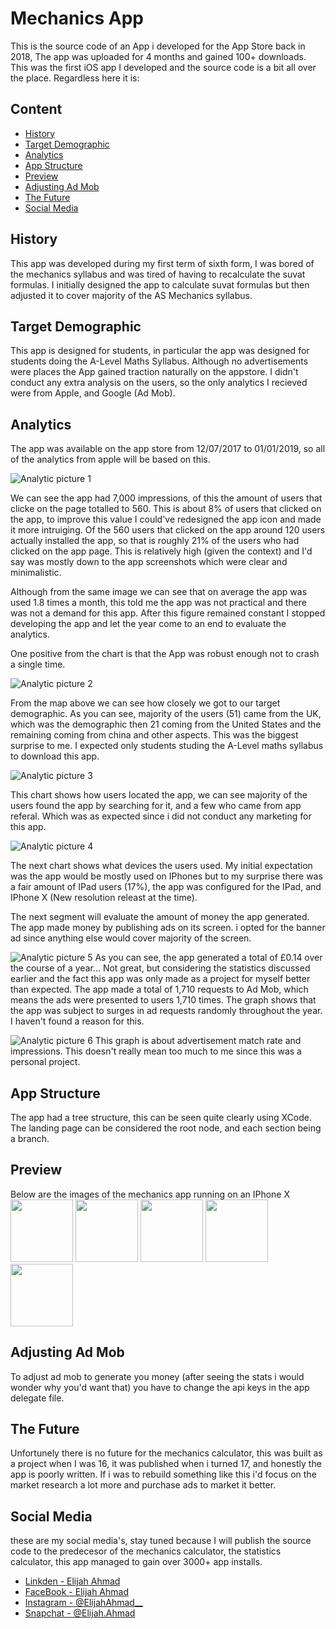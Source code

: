 # Mechanics App

This is the source code of an App i developed for the App Store back in 2018, The app was uploaded for 4 months and gained 100+ downloads. This was the first iOS app I developed and the source code is a bit all over the place. Regardless here it is:

## Content
* [History](#history)
* [Target Demographic](#target-demographic)
* [Analytics](#analytics)
* [App Structure](#app-structure)
* [Preview](#preview)
* [Adjusting Ad Mob](#adjusting-ad-mob)
* [The Future](#the-future)
* [Social Media](#social-media)

## History 
This app was developed during my first term of sixth form, I was bored of the mechanics syllabus and was tired of having to recalculate the suvat formulas. I initially designed the app to calculate suvat formulas but then adjusted it to cover majority of the AS Mechanics syllabus. 

## Target Demographic
This app is designed for students, in particular the app was designed for students doing the A-Level Maths Syllabus. Although no advertisements were places the App gained traction naturally on the appstore. I didn't conduct any extra analysis on the users, so the only analytics I recieved were from Apple, and Google (Ad Mob). 

## Analytics
The app was available on the app store from 12/07/2017 to 01/01/2019, so all of the analytics from apple will be based on this. 

![Analytic picture 1](https://github.com/sp1d5r/Mechanics-App/tree/master/img/stat1.png)

We can see the app had 7,000 impressions, of this the amount of users that clicke on the page totalled to 560. This is about 
8% of users that clicked on the app, to improve this value I could've redesigned the app icon and made it more intruiging. Of the 560 users that clicked on the app around 120 users actually installed the app, so that is roughly 21% of the users who had clicked on the app page. This is relatively high (given the context) and I'd say was mostly down to the app screenshots which were clear and minimalistic. 

Although from the same image we can see that on average the app was used 1.8 times a month, this told me the app was not practical and there was not a demand for this app. After this figure remained constant I stopped developing the app and let the year come to an end to evaluate the analytics. 

One positive from the chart is that the App was robust enough not to crash a single time. 

![Analytic picture 2](https://github.com/sp1d5r/Mechanics-App/tree/master/img/stat2.png)

From the map above we can see how closely we got to our target demographic. As you can see, majority of the users (51) came from the UK, which was the demographic then 21 coming from the United States and the remaining coming from china and other aspects. This was the biggest surprise to me. I expected only students studing the A-Level maths syllabus to download this app. 

![Analytic picture 3](https://github.com/sp1d5r/Mechanics-App/tree/master/img/stat3.png)

This chart shows how users located the app, we can see majority of the users found the app by searching for it, and a few who came from app referal. Which was as expected since i did not conduct any marketing for this app. 

![Analytic picture 4](https://github.com/sp1d5r/Mechanics-App/tree/master/img/stat4.png)

The next chart shows what devices the users used. My initial expectation was the app would be mostly used on IPhones but to my surprise there was a fair amount of IPad users (17%), the app was configured for the IPad, and IPhone X (New resolution releast at the time).

The next segment will evaluate the amount of money the app generated. The app made money by publishing ads on its screen. i opted for the banner ad since anything else would cover majority of the screen. 

![Analytic picture 5](https://github.com/sp1d5r/Mechanics-App/tree/master/img/stat5.png)
As you can see, the app generated a total of £0.14 over the course of a year...
Not great, but considering the statistics discussed earlier and the fact this app was only made as a project for myself better than expected. The app made a total of 1,710 requests to Ad Mob, which means the ads were presented to users 1,710 times. The graph shows that the app was subject to surges in ad requests randomly throughout the year. I haven't found a reason for this. 

![Analytic picture 6](https://github.com/sp1d5r/Mechanics-App/tree/master/img/stat6.png)
This graph is about advertisement match rate and impressions. This doesn't really mean too much to me since this was a personal project.

## App Structure 
The app had a tree structure, this can be seen quite clearly using XCode. The landing page can be considered the root node, and each section being a branch. 

## Preview 
Below are the images of the mechanics app running on an IPhone X 
<br>
<img src="https://github.com/sp1d5r/Mechanics-App/tree/master/img/preview1.PNG" width="100px">
<img src="https://github.com/sp1d5r/Mechanics-App/tree/master/img/preview2.PNG" width="100px">
<img src="https://github.com/sp1d5r/Mechanics-App/tree/master/img/preview3.PNG" width="100px">
<img src="https://github.com/sp1d5r/Mechanics-App/tree/master/img/preview4.PNG" width="100px">
<img src="https://github.com/sp1d5r/Mechanics-App/tree/master/img/preview5.PNG" width="100px">


## Adjusting Ad Mob 
To adjust ad mob to generate you money (after seeing the stats i would wonder why you'd want that) you have to change the api keys in the app delegate file. 

## The Future 
Unfortunely there is no future for the mechanics calculator, this was built as a project when I was 16, it was published when i turned 17, and honestly the app is poorly written. If i was to rebuild something like this i'd focus on the market research a lot more and purchase ads to market it better.

## Social Media 
these are my social media's, stay tuned because I will publish the source code to the predecesor of the mechanics calculator, the statistics calculator, this app managed to gain over 3000+ app installs. 
- [Linkden - Elijah Ahmad](https://www.linkedin.com/in/elijah-ahmad-658a2b199/)
- [FaceBook - Elijah Ahmad](https://www.facebook.com/elijah.ahmad.71)
- [Instagram - @ElijahAhmad__](https://www.instagram.com/ElijahAhmad__)
- [Snapchat - @Elijah.Ahmad](https://www.snapchat.com/add/elijah.ahmad)

